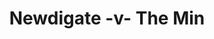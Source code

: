 ---
year: "2008"
serialNumber: "0354" 
game: "Newdigate"
title: "Newdigate -v- The Min"
gameLocation: "Newdigate"
gameDate: ""
result: ""
resultType: ""
type: "game"
---